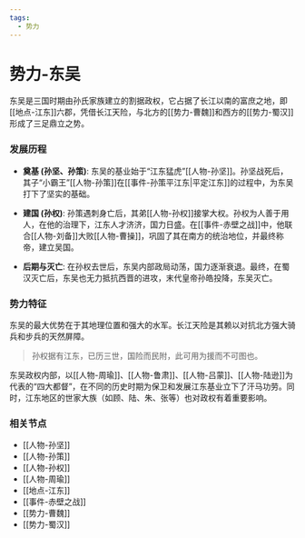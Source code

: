 ```yaml
---
tags:
  - 势力
---
```

# 势力-东吴

东吴是三国时期由孙氏家族建立的割据政权，它占据了长江以南的富庶之地，即[[地点-江东]]六郡，凭借长江天险，与北方的[[势力-曹魏]]和西方的[[势力-蜀汉]]形成了三足鼎立之势。

### 发展历程

*   **奠基 (孙坚、孙策)**: 东吴的基业始于“江东猛虎”[[人物-孙坚]]。孙坚战死后，其子“小霸王”[[人物-孙策]]在[[事件-孙策平江东|平定江东]]的过程中，为东吴打下了坚实的基础。

*   **建国 (孙权)**: 孙策遇刺身亡后，其弟[[人物-孙权]]接掌大权。孙权为人善于用人，在他的治理下，江东人才济济，国力日盛。在[[事件-赤壁之战]]中，他联合[[人物-刘备]]大败[[人物-曹操]]，巩固了其在南方的统治地位，并最终称帝，建立吴国。

*   **后期与灭亡**: 在孙权去世后，东吴内部政局动荡，国力逐渐衰退。最终，在蜀汉灭亡后，东吴也无力抵抗西晋的进攻，末代皇帝孙皓投降，东吴灭亡。

### 势力特征

东吴的最大优势在于其地理位置和强大的水军。长江天险是其赖以对抗北方强大骑兵和步兵的天然屏障。

> 孙权据有江东，已历三世，国险而民附，此可用为援而不可图也。

东吴政权内部，以[[人物-周瑜]]、[[人物-鲁肃]]、[[人物-吕蒙]]、[[人物-陆逊]]为代表的“四大都督”，在不同的历史时期为保卫和发展江东基业立下了汗马功劳。同时，江东地区的世家大族（如顾、陆、朱、张等）也对政权有着重要影响。

### 相关节点
- [[人物-孙坚]]
- [[人物-孙策]]
- [[人物-孙权]]
- [[人物-周瑜]]
- [[地点-江东]]
- [[事件-赤壁之战]]
- [[势力-曹魏]]
- [[势力-蜀汉]]
